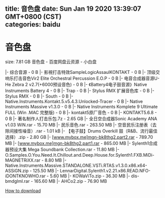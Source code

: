 
title: 音色盘
date: Sun Jan 19 2020 13:39:07 GMT+0800 (CST)    
categories: baidu
---

# 音色盘
size: 7.81 GB
 音色盘 - 百度网盘云资源 - 小白盘
 
|- 综合音源 - 0 B
|- 影視打击特效SampleLogicAssaulKONTAKT - 0 B
|- 顶级交响乐打击音色Vir2 Elite Orchestral Percussion E.O.P - 0 B
|- 电音合成器音源U-He Zebra 2 v2.7(+6000预设音色) - 0 B
|- 《Battery4电子鼓音源》Native Instruments Battery 4 - 0 B
|- Trap - 0 B
|- Stylus RMX 扩展音色库 - 0 B
|- Stylus RMX - 0 B
|- South - 0 B
|- Native.Instruments.Kontakt.5.v5.4.3.Unlocked-Tracer - 0 B
|- Native Instruments Massive v1.3.0 - 0 B
|- Native Instruments Komplete 9 Ultimate FULL (Win .MAC 完整版) - 0 B
|- kontakt5原厂音色 - 0 B
|- KONTAKT5.6.8 - 0 B
|- 著名制作人打击乐包.7z - 2.65 GB
|- 全日空合成器Sonic Academy ANA v1.03 WiN.rar - 15.70 MB
|- 民乐音色.rar - 263.50 MB
|- 空音民乐注册表（去除间接性噪音）.rar - 1.01 kB
|- 【电子鼓】Drums Overkill 鼓（R&B、流行最佳选择）.zip - 2.80 GB
|- [www.mybox.me]mgn-bk8thg2.part2.rar - 789.70 MB
|- [www.mybox.me]mgn-bk8thg2.part1.rar - 865.00 MB
|- Sylenth1合成器预设大集 Mega Soundbank Collection.rar - 11.80 MB
|- O.Samples.O.You.Need.It.Chillout.and.Deep.House.for.Sylenth1.FXB.MiDi-MAGNETRiXX.rar - 8.80 MB
|- Native.Instruments.Massive.STANDALONE.VSTi.RTAS.v1.3.0.x86.x64-ASSiGN.zip - 125.50 MB
|- LennarDigital.Sylenth1.v2.21.x86.READ.NFO-iDONTKNOWHO.rar - 5.60 MB
|- KOWaViTo.zip - 36.30 MB
|- dis-bmdglml.rar - 165.60 MB
|- AHCo2.zip - 76.90 MB

[How to download](https://bpcam.bemobtrk.com/go/2ceec3aa-1ca2-46d6-b9ff-aaa5c184517c?jno=5477)